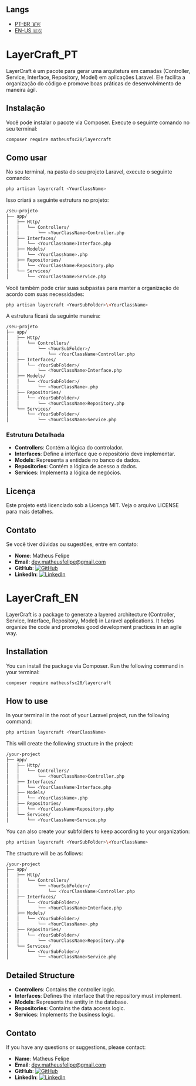 ## Langs

- [PT-BR 🇧🇷](#layercraft_pt)
- [EN-US 🇺🇸](#layercraft_en)

# LayerCraft_PT

LayerCraft é um pacote para gerar uma arquitetura em camadas (Controller, Service, Interface, Repository, Model) em aplicações Laravel. Ele facilita a organização do código e promove boas práticas de desenvolvimento de maneira ágil.

## Instalação

Você pode instalar o pacote via Composer. Execute o seguinte comando no seu terminal:

```bash
composer require matheusfsc28/layercraft
```

## Como usar

No seu terminal, na pasta do seu projeto Laravel, execute o seguinte comando:

```bash
php artisan layercraft <YourClassName>
```

Isso criará a seguinte estrutura no projeto:

```bash
/seu-projeto
├── app/
│   ├── Http/
│   │   └── Controllers/
│   │       └── <YourClassName>Controller.php
│   ├── Interfaces/
│   │   └── <YourClassName>Interface.php
│   ├── Models/
│   │   └── <YourClassName>.php
│   ├── Repositories/
│   │   └── <YourClassName>Repository.php
│   └── Services/
│       └── <YourClassName>Service.php
```

Você também pode criar suas subpastas para manter a organização de acordo com suas necessidades:

```bash
php artisan layercraft <YourSubFolder>\<YourClassName>
```

A estrutura ficará da seguinte maneira:

```bash
/seu-projeto
├── app/
│   ├── Http/
│   │   └── Controllers/
│   │       └── <YourSubFolder>/
│   │           └── <YourClassName>Controller.php
│   ├── Interfaces/
│   │   └── <YourSubFolder>/
│   │       └── <YourClassName>Interface.php
│   ├── Models/
│   │   └── <YourSubFolder>/
│   │       └── <YourClassName>.php
│   ├── Repositories/
│   │   └── <YourSubFolder>/
│   │       └── <YourClassName>Repository.php
│   └── Services/
│       └── <YourSubFolder>/
│           └── <YourClassName>Service.php
```

### Estrutura Detalhada

- **Controllers**: Contém a lógica do controlador.
- **Interfaces**: Define a interface que o repositório deve implementar.
- **Models**: Representa a entidade no banco de dados.
- **Repositories**: Contém a lógica de acesso a dados.
- **Services**: Implementa a lógica de negócios.

## Licença

Este projeto está licenciado sob a Licença MIT. Veja o arquivo LICENSE para mais detalhes.

## Contato

Se você tiver dúvidas ou sugestões, entre em contato:

- **Nome**: Matheus Felipe
- **Email**: <dev.matheusfelipe@gmail.com>
- **GitHub**: [![GitHub](https://img.shields.io/badge/GitHub-matheusfsc28-blue?style=flat-square)](https://github.com/matheusfsc28)
- **LinkedIn**: [![LinkedIn](https://img.shields.io/badge/LinkedIn-matheusfsc28-blue?style=flat-square)](https://www.linkedin.com/in/matheusfsc28)

#

# LayerCraft_EN

LayerCraft is a package to generate a layered architecture (Controller, Service, Interface, Repository, Model) in Laravel applications. It helps organize the code and promotes good development practices in an agile way.

## Installation

You can install the package via Composer. Run the following command in your terminal:

```bash
composer require matheusfsc28/layercraft
```

## How to use

In your terminal in the root of your Laravel project, run the following command:

```bash
php artisan layercraft <YourClassName>
```

This will create the following structure in the project:

```bash
/your-project
├── app/
│   ├── Http/
│   │   └── Controllers/
│   │       └── <YourClassName>Controller.php
│   ├── Interfaces/
│   │   └── <YourClassName>Interface.php
│   ├── Models/
│   │   └── <YourClassName>.php
│   ├── Repositories/
│   │   └── <YourClassName>Repository.php
│   └── Services/
│       └── <YourClassName>Service.php
```

You can also create your subfolders to keep according to your organization:

```bash
php artisan layercraft <YourSubFolder>\<YourClassName>
```

The structure will be as follows:

```bash
/your-project
├── app/
│   ├── Http/
│   │   └── Controllers/
│   │       └── <YourSubFolder>/
│   │           └── <YourClassName>Controller.php
│   ├── Interfaces/
│   │   └── <YourSubFolder>/
│   │       └── <YourClassName>Interface.php
│   ├── Models/
│   │   └── <YourSubFolder>/
│   │       └── <YourClassName>.php
│   ├── Repositories/
│   │   └── <YourSubFolder>/
│   │       └── <YourClassName>Repository.php
│   └── Services/
│       └── <YourSubFolder>/
│           └── <YourClassName>Service.php
```

## Detailed Structure

- **Controllers**: Contains the controller logic.
- **Interfaces**: Defines the interface that the repository must implement.
- **Models**: Represents the entity in the database.
- **Repositories**: Contains the data access logic.
- **Services**: Implements the business logic.

## Contato

If you have any questions or suggestions, please contact:

- **Name**: Matheus Felipe
- **Email**: <dev.matheusfelipe@gmail.com>
- **GitHub**: [![GitHub](https://img.shields.io/badge/GitHub-matheusfsc28-blue?style=flat-square)](https://github.com/matheusfsc28)
- **LinkedIn**: [![LinkedIn](https://img.shields.io/badge/LinkedIn-matheusfsc28-blue?style=flat-square)](https://www.linkedin.com/in/matheusfsc28)

#
